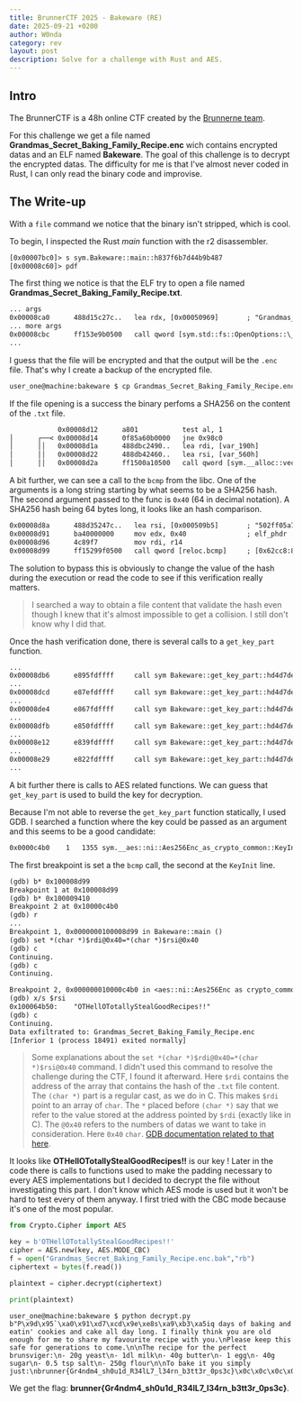 ```yaml
---
title: BrunnerCTF 2025 - Bakeware (RE)
date: 2025-09-21 +0200
author: W0nda
category: rev
layout: post
description: Solve for a challenge with Rust and AES.
---
```


## Intro

The BrunnerCTF is a 48h online CTF created by the [Brunnerne team](https://brunnerne.dk/).

For this challenge we get a file named **Grandmas_Secret_Baking_Family_Recipe.enc** wich contains encrypted datas and an ELF named **Bakeware**.
The goal of this challenge is to decrypt the encrypted datas.
The difficulty for me is that I've almost never coded in Rust, I can only read the binary code and improvise.

## The Write-up

With a `file` command we notice that the binary isn't stripped, which is cool.

To begin, I inspected the Rust *main* function with the r2 disassembler.

```txt
[0x00007bc0]> s sym.Bakeware::main::h837f6b7d44b9b487
[0x00008c60]> pdf
```

The first thing we notice is that the ELF try to open a file named **Grandmas_Secret_Baking_Family_Recipe.txt**.

```txt
... args
0x00008ca0      488d15c27c..   lea rdx, [0x00050969]       ; "Grandmas_Secret_Baking_Family_Recipe.txtFile not found. Nothing to steal
... more args
0x00008cbc      ff153e9b0500   call qword [sym.std::fs::OpenOptions::\_open::hce0f5e8979d4b5a1]
...
```

I guess that the file will be encrypted and that the output will be the `.enc` file. That's why I create a backup
of the encrypted file.

```txt
user_one@machine:bakeware $ cp Grandmas_Secret_Baking_Family_Recipe.enc Grandmas_Secret_Baking_Family_Recipe.enc.bak
```

If the file opening is a success the binary perfoms a SHA256 on the content of the `.txt` file.

```txt
            0x00008d12      a801           test al, 1
│      ┌──< 0x00008d14      0f85a60b0000   jne 0x98c0
│      ││   0x00008d1a      488dbc2490..   lea rdi, [var_190h]
│      ││   0x00008d22      488db42460..   lea rsi, [var_560h]
│      ││   0x00008d2a      ff1500a10500   call qword [sym.__alloc::vec::Vec_u8__as_sha256::Sha256Digest_::digest::h94a9f04017ae2932]
```

A bit further, we can see a call to the `bcmp` from the libc. One of the arguments is a long string starting by what seems to be a SHA256 hash.
The second argument passed to the func is `0x40` (64 in decimal notation). A SHA256 hash being 64 bytes long, it looks like an hash comparison.

```txt
0x00008d8a      488d35247c..   lea rsi, [0x000509b5]       ; "502ff05a7b51b76e740b19cc4957ad118897a25becbb87fcb662a14b2e56a5d9Sec..."
0x00008d91      ba40000000     mov edx, 0x40               ; elf_phdr
0x00008d96      4c89f7         mov rdi, r14
0x00008d99      ff15299f0500   call qword [reloc.bcmp]     ; [0x62cc8:8]=0
```

The solution to bypass this is obviously to change the value of the hash during the execution or read the code to see if
this verification really matters.

> I searched a way to obtain a file content that validate the hash even though I knew that it's almost impossible to get a collision.
> I still don't know why I did that.

Once the hash verification done, there is several calls to a `get_key_part` function.

```txt
...
0x00008db6      e895fdffff     call sym Bakeware::get_key_part::hd4d7de7168456fd6
...
0x00008dcd      e87efdffff     call sym Bakeware::get_key_part::hd4d7de7168456fd6
...
0x00008de4      e867fdffff     call sym Bakeware::get_key_part::hd4d7de7168456fd6
...
0x00008dfb      e850fdffff     call sym Bakeware::get_key_part::hd4d7de7168456fd6
...
0x00008e12      e839fdffff     call sym Bakeware::get_key_part::hd4d7de7168456fd6
...
0x00008e29      e822fdffff     call sym Bakeware::get_key_part::hd4d7de7168456fd6
...
```

A bit further there is calls to AES related functions. We can guess that `get_key_part` is used to build
the key for decryption.

Because I'm not able to reverse the `get_key_part` function statically, I used GDB.
I searched a function where the key could be passed as an argument and this seems to be a good candidate:

```txt
0x0000c4b0    1   1355 sym.__aes::ni::Aes256Enc_as_crypto_common::KeyInit_::new::haaa3a7e26e4efd28 
```

The first breakpoint is set a the `bcmp` call, the second at the `KeyInit` line.

```txt
(gdb) b* 0x100008d99
Breakpoint 1 at 0x100008d99
(gdb) b* 0x100009410
Breakpoint 2 at 0x10000c4b0
(gdb) r
...
Breakpoint 1, 0x0000000100008d99 in Bakeware::main ()
(gdb) set *(char *)$rdi@0x40=*(char *)$rsi@0x40
(gdb) c
Continuing.
(gdb) c
Continuing.

Breakpoint 2, 0x000000010000c4b0 in <aes::ni::Aes256Enc as crypto_common::KeyInit>::new ()
(gdb) x/s $rsi
0x100064b50:    "OTHellOTotallyStealGoodRecipes!!"
(gdb) c
Continuing.
Data exfiltrated to: Grandmas_Secret_Baking_Family_Recipe.enc
[Inferior 1 (process 18491) exited normally]
```

> Some explanations about the `set *(char *)$rdi@0x40=*(char *)$rsi@0x40` command.
> I didn't used this command to resolve the challenge during the CTF, I found it afterward.
> Here `$rdi` contains the address of the array that contains the hash of the `.txt` file content.
> The `(char *)` part is a regular cast, as we do in C. This makes `$rdi` point to an array of `char`.
> The `*` placed before `(char *)` say that we refer to the value stored at the address pointed by `$rdi` (exactly like in C).
> The `@0x40` refers to the numbers of datas we want to take in consideration. Here `0x40` `char`.
> [GDB documentation related to that here](https://sourceware.org/gdb/current/onlinedocs/gdb.html/Arrays.html).

It looks like **OTHellOTotallyStealGoodRecipes!!** is our key ! Later in the code there is calls to functions used
to make the padding necessary to every AES implementations but I decided to decrypt the file without investigating this part.
I don't know which AES mode is used but it won't be hard to test every of them anyway. I first tried with the CBC mode because
it's one of the most popular.

```py
from Crypto.Cipher import AES

key = b'OTHellOTotallyStealGoodRecipes!!'
cipher = AES.new(key, AES.MODE_CBC)
f = open("Grandmas_Secret_Baking_Family_Recipe.enc.bak","rb")
ciphertext = bytes(f.read())

plaintext = cipher.decrypt(ciphertext)

print(plaintext)
```

```
user_one@machine:bakeware $ python decrypt.py
b"P\x9d\x95`\xa0\x91\xd7\xcd\x9e\xe8s\xa9\xb3\xa5iq days of baking and eatin' cookies and cake all day long. I finally think you are old enough for me to share my favourite recipe with you.\nPlease keep this safe for generations to come.\n\nThe recipe for the perfect brunsviger:\n- 20g yeast\n- 1dl milk\n- 40g butter\n- 1 egg\n- 40g sugar\n- 0.5 tsp salt\n- 250g flour\n\nTo bake it you simply just:\nbrunner{Gr4ndm4_sh0u1d_R34lL7_l34rn_b3tt3r_0ps3c}\x0c\x0c\x0c\x0c\x0c\x0c\x0c\x0c\x0c\x0c\x0c\x0c"
```

We get the flag: **brunner{Gr4ndm4_sh0u1d_R34lL7_l34rn_b3tt3r_0ps3c}**.
